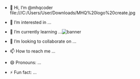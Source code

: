 - 👋 Hi, I’m @mhqcoder file:///C:/Users/User/Downloads/MHQ%20logo%20create.jpg
- 👀 I’m interested in ...
- 🌱 I’m currently learning ...![banner](https://github.com/mhqcoderBD/mhqcoderBD/assets/155317805/a99eb535-c1b3-4411-9937-e5aec3913248)

- 💞️ I’m looking to collaborate on ...
- 📫 How to reach me ...
- 😄 Pronouns: ...
- ⚡ Fun fact: ...

<!---
mhqcoderBD/mhqcoderBD is a ✨ special ✨ repository because its `README.md` (this file) appears on your GitHub profile.
You can click the Preview link to take a look at your changes.
--->
